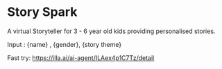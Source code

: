 # Story Spark
A virtual Storyteller for 3 - 6 year old kids providing personalised stories. 

Input : {name} , {gender}, {story theme}

Fast try: https://illa.ai/ai-agent/ILAex4p1C7Tz/detail
